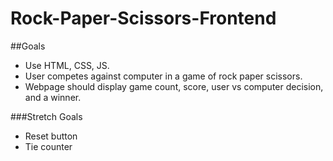 # Rock-Paper-Scissors-Frontend

##Goals
 * Use HTML, CSS, JS.
 * User competes against computer in a game of rock paper scissors.
 * Webpage should display game count, score, user vs computer decision, and a winner. 
 
###Stretch Goals
 * Reset button
 * Tie counter

  
